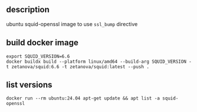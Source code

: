 ## description

ubuntu squid-openssl image to use `ssl_bump` directive 

## build docker image
```
export SQUID_VERSION=6.6
docker buildx build --platform linux/amd64 --build-arg SQUID_VERSION -t zetanova/squid:6.6 -t zetanova/squid:latest --push .
```

## list versions
`docker run --rm ubuntu:24.04 apt-get update && apt list -a squid-openssl`